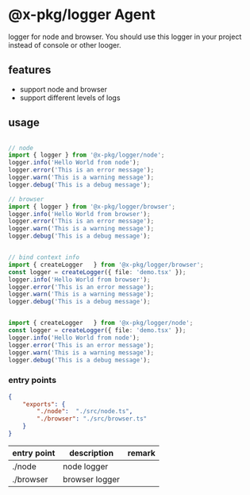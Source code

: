 # @x-pkg/logger Agent

logger for node and browser.
You should use this logger in your project instead of console or other looger.

## features
* support node and browser
* support different levels of logs

## usage
```ts

// node
import { logger	} from '@x-pkg/logger/node';
logger.info('Hello World from node');
logger.error('This is an error message');
logger.warn('This is a warning message');
logger.debug('This is a debug message');

// browser
import { logger	} from '@x-pkg/logger/browser';
logger.info('Hello World from browser');
logger.error('This is an error message');
logger.warn('This is a warning message');
logger.debug('This is a debug message');


// bind context info
import { createLogger	} from '@x-pkg/logger/browser';
const logger = createLogger({ file: 'demo.tsx' });
logger.info('Hello World from browser');
logger.error('This is an error message');
logger.warn('This is a warning message');
logger.debug('This is a debug message');


import { createLogger	} from '@x-pkg/logger/node';
const logger = createLogger({ file: 'demo.tsx' });
logger.info('Hello World from node');
logger.error('This is an error message');
logger.warn('This is a warning message');
logger.debug('This is a debug message');
```


### entry points
```json
{
	"exports": {
		"./node":  "./src/node.ts",
		"./browser": "./src/browser.ts"
	}
}
```
| entry point | description    | remark |
| ----------- | -------------- | ------ |
| ./node      | node logger    |        |
| ./browser   | browser logger |        |


